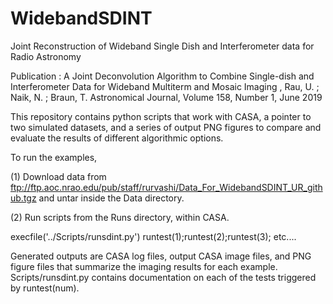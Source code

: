 # WidebandSDINT
Joint Reconstruction of Wideband Single Dish and Interferometer data for Radio Astronomy

Publication : A Joint Deconvolution Algorithm to Combine Single-dish and Interferometer Data for Wideband Multiterm and Mosaic Imaging , Rau, U. ; Naik, N. ; Braun, T. Astronomical Journal, Volume 158, Number 1, June 2019 

This repository contains python scripts that work with CASA, a pointer to two simulated datasets, and a series of output PNG figures to compare and evaluate the results of different algorithmic options. 


To run the examples,

(1) Download data from ftp://ftp.aoc.nrao.edu/pub/staff/rurvashi/Data_For_WidebandSDINT_UR_github.tgz  and untar inside the Data directory.

(2) Run scripts from the Runs directory, within CASA.  

execfile('../Scripts/runsdint.py')
runtest(1);runtest(2);runtest(3); etc.... 

Generated outputs are CASA log files, output CASA image files, and PNG figure files that summarize the imaging results for each example. Scripts/runsdint.py contains documentation on each of the tests triggered by runtest(num). 


